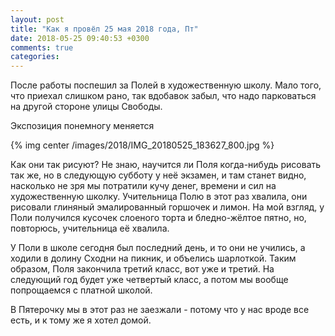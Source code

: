 ```yaml
---
layout: post
title: "Как я провёл 25 мая 2018 года, Пт"
date: 2018-05-25 09:40:53 +0300
comments: true
categories: 
---
```


После работы поспешил за Полей в художественную школу. Мало того, что приехал слишком рано, так вдобавок забыл, что надо парковаться на другой стороне улицы Свободы. 

Экспозиция понемногу меняется

{% img center /images/2018/IMG_20180525_183627_800.jpg %}

Как они так рисуют? Не знаю, научится ли Поля когда-нибудь рисовать так же, но в следующую субботу у неё экзамен, и там станет видно, насколько не зря мы потратили кучу денег, времени и сил на художественную школку. Учительница Полю в этот раз хвалила, они рисовали глиняный эмалированный горшочек и лимон. На мой взгляд, у Поли получился кусочек слоеного торта и бледно-жёлтое пятно, но, повторюсь, учительница её хвалила.

У Поли в школе сегодня был последний день, и то они не учились, а ходили в долину Сходни на пикник, и объелись шарлоткой. Таким образом, Поля закончила третий класс, вот уже и третий. На следующий год будет уже четвертый класс, а потом мы вообще попрощаемся с платной школой.

В Пятерочку мы в этот раз не заезжали - потому что у нас вроде все есть, и к тому же я хотел домой. 
